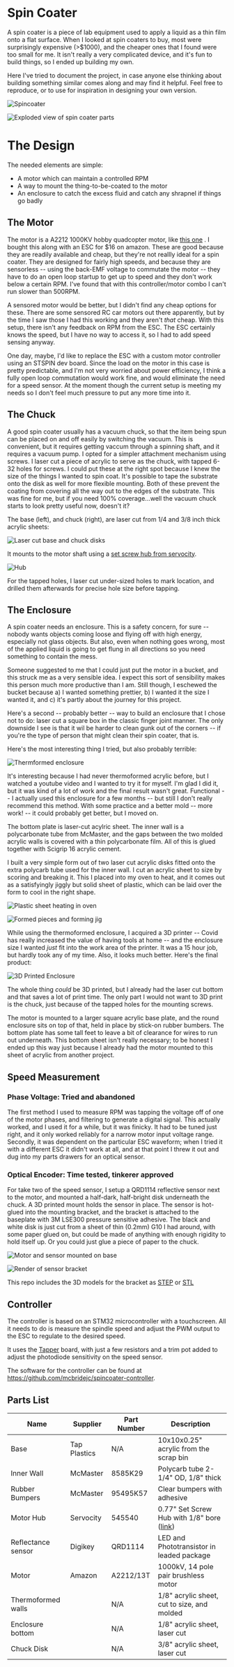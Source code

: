 # Spin Coater

A spin coater is a piece of lab equipment used to apply a liquid as a thin 
film onto a flat surface. When I looked at spin coaters to buy, most were 
surprisingly expensive (>$1000), and the cheaper ones that I found were too
small for me. It isn't really a very complicated device, and it's fun to build things, so 
I ended up building my own.

Here I've tried to document the project, in case anyone else thinking about 
building something similar comes along and may find it helpful. 
Feel free to reproduce, or to use for inspiration in designing your 
own version.

![Spincoater](images/spincoater_1.jpg)

![Exploded view of spin coater parts](images/exploded.jpg)

# The Design

The needed elements are simple: 
- A motor which can maintain a controlled RPM
- A way to mount the thing-to-be-coated to the motor
- An enclosure to catch the excess fluid and catch any shrapnel if things go badly

## The Motor

The motor is a A2212 1000KV hobby quadcopter motor, like [this one](https://www.amazon.com/gp/product/B075ZSDR2T/)
. I bought this along with an ESC for $16 on amazon. These are good because they 
are readily available and cheap, but they're not reallly ideal for a spin 
coater. They are designed for fairly high speeds, and because they are 
sensorless -- using the back-EMF voltage to commutate the motor -- they have to do
an open loop startup to get up to speed and they don't work below a certain RPM.
I've found that with this controller/motor combo I can't run slower than 500RPM.

A sensored motor would be better, but I didn't find any cheap options 
for these. There are some sensored RC car motors out there apparently, but by the 
time I saw those I had this working and they aren't *that* cheap. With this setup,
there isn't any feedback on RPM from the ESC. The ESC certainly knows the speed, 
but I have no way to access it, so I had to add speed sensing anyway.

One day, maybe, I'd like to replace the ESC with a custom
motor controller using an STSPIN dev board. Since the load on the motor in this
case is pretty predictable, and I'm not very worried about power efficiency,
I think a fully open loop commutation would work fine, and would eliminate
the need for a speed sensor. At the moment though the current setup is meeting
my needs so I don't feel much pressure to put any more time into it.

## The Chuck

A good spin coater usually has a vacuum chuck, so that the item being spun can
be placed on and off easily by switching the vacuum. This is convenient, but 
it requires getting vaccum through a spinning shaft, and it requires a vacuum
pump. I opted for a simpler attachment mechanism using screws. I laser cut a 
piece of acrylic to serve as the chuck, with tapped 6-32 holes for screws. I could
put these at the right spot because I knew the size of the things I wanted to 
spin coat. It's possible to tape the substrate onto the disk as well for more
flexible mounting. Both of these prevent the coating from covering all the way
out to the edges of the substrate. This was fine for me, but if you need 100%
coverage...well the vacuum chuck starts to look pretty useful now, doesn't it?

The base (left), and chuck (right), are laser cut from 1/4 and 3/8 inch thick acrylic sheets:

![Laser cut base and chuck disks](images/disks.jpg)

It mounts to the motor shaft using a [set screw hub from servocity](https://www.servocity.com/0-125-0-770-set-screw-hub/).

![Hub](images/hub.png)

For the tapped holes, I laser cut under-sized holes to mark location, and drilled them afterwards for precise hole size before tapping. 

## The Enclosure

A spin coater needs an enclosure. This is a safety concern, for sure -- nobody 
wants objects coming loose and flying off with high energy, especially not 
glass objects. But also, even when nothing goes wrong, most of the 
applied liquid is going to get flung in all directions so you need
something to contain the mess.  

Someone suggested to me that I could just put the motor in a bucket, and this 
struck me as a very sensible idea. I expect this sort of sensibility makes this
person much more productive than I am. Still though, I eschewed the bucket because
a) I wanted something prettier, b) I wanted it the size I wanted it, and c)
it's partly about the journey for this project. 

Here's a second -- probably better -- way to build an enclosure that I chose 
not to do: laser cut a square box in the classic finger joint manner. The only downside
I see is that it wil be harder to clean gunk out of the corners -- if you're
the type of person that might clean their spin coater, that is. 

Here's the most interesting thing I tried, but also probably terrible: 

![Thermformed enclosure](images/thermoform_shell.jpg)

It's interesting because I had never thermoformed acrylic before, but I watched 
a youtube video and I wanted to try it for myself. I'm glad I did it, but it was
kind of a lot of work and the final result wasn't great. Functional -- I actually 
used this enclosure for a few months -- but still I don't really recommend this method. 
With some practice and a better mold -- more work! -- it could probably get better,
but I moved on.

The bottom plate is laser-cut acylric sheet. The inner wall is a polycarbonate tube
from McMaster, and the gaps between the two molded acrylic walls is covered with 
a thin polycarbonate film. All of this is glued together with Scigrip 16 acrylic cement.

I built a very simple form out of two laser cut acrylic disks fitted onto the extra polycarb 
tube used for the inner wall. I cut an acrylic sheet to size by scoring and breaking it. 
This I placed into my oven to heat, and it comes out as a satisfyingly jiggly but solid
sheet of plastic, which can be laid over the form to cool in the right shape. 

![Plastic sheet heating in oven](images/thermforming_oven.jpg)

![Formed pieces and forming jig](images/thermform_with_jig.jpg)

While using the thermoformed enclosure, I acquired a 3D printer -- Covid has really increased
the value of having tools at home -- and the enclosure size I wanted 
*just* fit into the work area of the printer. It was
a 15 hour job, but hardly took any of my time. Also, it looks much better. Here's
the final product:

![3D Printed Enclosure](images/3d_printed_enclosure.jpg)

The whole thing *could* be 3D printed, but I already had the laser cut bottom and that
saves a lot of print time. The only part I would not want to 3D print is the chuck, 
just because of the tapped holes for the mounting screws.

The motor is mounted to a larger square acrylic base plate, and the round enclosure sits
on top of that, held in place by stick-on rubber bumbers. The bottom plate has
some tall feet to leave a bit of clearance for wires to run out underneath. This 
bottom sheet isn't really necessary; to be honest I ended up this way just 
because I already had the motor mounted to this sheet of acrylic from another 
project.

## Speed Measurement

### Phase Voltage: Tried and abandoned

The first method I used to measure RPM was tapping the voltage off of one of
the motor phases, and filtering to generate a digital signal. This actually 
worked, and I used it for a while, but it was finicky.
It had to be tuned just right, and it only worked 
reliably for a narrow motor input voltage range. Secondly, it was dependent on the 
particular ESC waveform; when I tried it with a different ESC it didn't work 
at all, and at that point I threw it out and dug into my parts drawers for an optical sensor.

### Optical Encoder: Time tested, tinkerer approved

For take two of the speed sensor, I setup a QRD1114 reflective sensor next to the motor, and mounted a half-dark, half-bright disk underneath the chuck. A 3D printed mount holds the 
sensor in place. The sensor is hot-glued into the mounting bracket, and the 
bracket is attached to the baseplate with 3M LSE300 pressure sensitive adhesive. 
The black and white disk is just cut from a sheet of thin (0.2mm) G10 I had around, with some paper glued on, but could be made of anything with enough rigidity
to hold itself up. Or you could just glue a piece of paper to the chuck.

![Motor and sensor mounted on base](images/motor_sensor.jpg)

![Render of sensor bracket](images/sensor_bracket_render.png)

This repo includes the 3D models for the bracket as [STEP](3dmodels/SensorBracket.step) or [STL](3dmodels/SensorBracket.stl)

Controller
----------

The controller is based on an STM32 microcontroller with a touchscreen. All it needs to do is 
measure the spindle speed and adjust the PWM output to the ESC to regulate 
to the desired speed.

It uses the [Tapper](https://github.com/mcbridejc/tapper) board, with just
a few resistors and a trim pot added to adjust the photodiode sensitivity 
on the speed sensor.

The software for the controller can be found at https://github.com/mcbridejc/spincoater-controller.

## Parts List

| Name           | Supplier     | Part Number | Description |
| ---------------| ------------ | ----------- | ----------- |
| Base               | Tap Plastics | N/A         | 10x10x0.25" acrylic from the scrap bin |
| Inner Wall         | McMaster     | 8585K29     | Polycarb tube 2-1/4" OD, 1/8" thick |
| Rubber Bumpers     | McMaster     | 95495K57    | Clear bumpers with adhesive |
| Motor Hub          | Servocity    | 545540      | 0.77" Set Screw Hub with 1/8" bore ([link](https://www.servocity.com/0-125-0-770-set-screw-hub/)) |
| Reflectance sensor | Digikey      | QRD1114     | LED and Phototransistor in leaded package |
| Motor              | Amazon       | A2212/13T   | 1000kV, 14 pole pair brushless motor |
| Thermoformed walls |  | N/A | 1/8" acrylic sheet, cut to size, and molded |
| Enclosure bottom   |  | N/A | 1/8" acrylic sheet, laser cut |
| Chuck Disk         |  | N/A | 3/8" acrylic sheet, laser cut |
